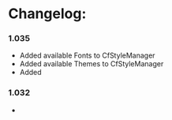 Changelog:
===========
### 1.035
* Added available Fonts to CfStyleManager
* Added available Themes to CfStyleManager
* Added 

### 1.032
*  